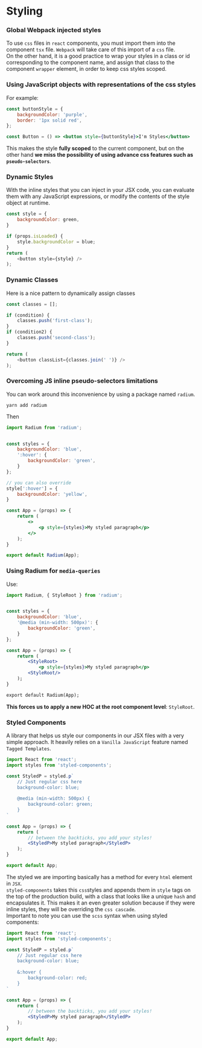 # Styling


### Global Webpack injected styles
To use `css` files in `react` components, you must import them into the component `tsx` file. `Webpack` will take care of this import of a `css` file.  
On the other hand, it is a good practice to wrap your styles in a class or id corresponding to the component name, and assign that class to the component `wrapper` element, in order to keep css styles scoped.

### Using JavaScript objects with representations of the css styles
For example:
```jsx
const buttonStyle = {
	backgroundColor: 'purple',
	border: '1px solid red',
};

const Button = () => <button style={buttonStyle}>I'm Styles</button>
```
This makes the style **fully scoped** to the current component, but on the other hand **we miss the possibility of using advance css features such as `pseudo-selectors`**.

### Dynamic Styles
With the inline styles that you can inject in your JSX code, you can evaluate them with any JavaScript expressions, or modify the contents of the style object at runtime.
```javascript
const style = {
	backgroundColor: green,
}

if (props.isLoaded) {
	style.backgroundColor = blue;
}
return (
	<button style={style} />
);
```

### Dynamic Classes
Here is a nice pattern to dynamically assign classes
```javascript
const classes = [];

if (condition) {
	classes.push('first-class');
}
if (condition2) {
	classes.push('second-class');
}

return (
	<button classList={classes.join(' ')} />
);
```

### Overcoming JS inline pseudo-selectors limitations
You can work around this inconvenience by using a package named `radium`.
```
yarn add radium
```
Then
```jsx
import Radium from 'radium';


const styles = {
	backgroundColor: 'blue',
	':hover': {
		backgroundColor: 'green',
	}
};

// you can also override
style[':hover'] = {
	backgroundColor: 'yellow',
}

const App = (props) => {
	return (
		<>
			<p style={styles}>My styled paragraph</p>
		</>
	);
}

export default Radium(App);
```

### Using Radium for `media-queries`
Use:
```jsx
import Radium, { StyleRoot } from 'radium';


const styles = {
	backgroundColor: 'blue',
	'@media (min-width: 500px)': {
		backgroundColor: 'green',
	}
};

const App = (props) => {
	return (
		<StyleRoot>
			<p style={styles}>My styled paragraph</p>
		<StyleRoot/>
	);
}

export default Radium(App);
```
**This forces us to apply a new HOC at the root component level**: `StyleRoot`.

### Styled Components
A library that helps us style our components in our JSX files with a very simple approach. It heavily relies on a `Vanilla JavaScript` feature named `Tagged Templates`.

```jsx
import React from 'react';
import styles from 'styled-components';

const StyledP = styled.p`
	// Just regular css here
	background-color: blue;
	
	@media (min-width: 500px) {
		background-color: green;
	}
`

const App = (props) => {
	return (
		// between the backticks, you add your styles!
		<StyledP>My styled paragraph</StyledP>
	);
}

export default App;
```
The styled we are importing basically has a method for every `html` element in `JSX`.  
`styled-components` takes this `css`styles and appends them in `style` tags on the top of the production build, with a class that looks like a unique `hash` and encapsulates it. This makes it an even greater solution because if they were inline styles, they will be overriding the `css cascade`.  
Important to note you can use the `scss` syntax when using styled components:
```jsx
import React from 'react';
import styles from 'styled-components';

const StyledP = styled.p`
	// Just regular css here
	background-color: blue;
	
	&:hover {
		background-color: red;
	}
`

const App = (props) => {
	return (
		// between the backticks, you add your styles!
		<StyledP>My styled paragraph</StyledP>
	);
}

export default App;
```